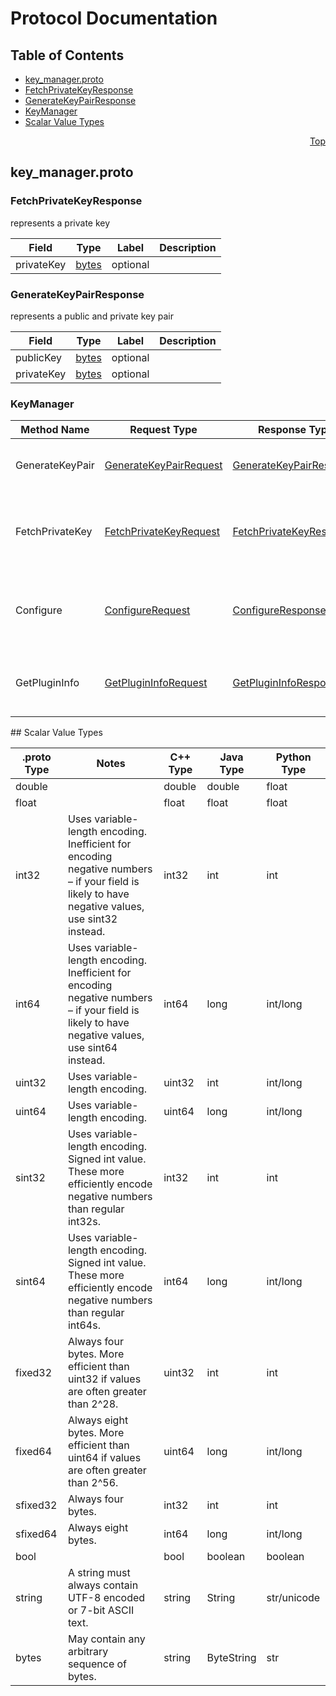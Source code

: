 # Protocol Documentation
<a name="top"/>

## Table of Contents
* [key_manager.proto](#key_manager.proto)
 * [FetchPrivateKeyResponse](#proto.FetchPrivateKeyResponse)
 * [GenerateKeyPairResponse](#proto.GenerateKeyPairResponse)
 * [KeyManager](#proto.KeyManager)
* [Scalar Value Types](#scalar-value-types)

<a name="key_manager.proto"/>
<p align="right"><a href="#top">Top</a></p>

## key_manager.proto



<a name="proto.FetchPrivateKeyResponse"/>

### FetchPrivateKeyResponse
represents a private key

| Field | Type | Label | Description |
| ----- | ---- | ----- | ----------- |
| privateKey | [bytes](#bytes) | optional |  |


<a name="proto.GenerateKeyPairResponse"/>

### GenerateKeyPairResponse
represents a public and private key pair

| Field | Type | Label | Description |
| ----- | ---- | ----- | ----------- |
| publicKey | [bytes](#bytes) | optional |  |
| privateKey | [bytes](#bytes) | optional |  |





<a name="proto.KeyManager"/>

### KeyManager


| Method Name | Request Type | Response Type | Description |
| ----------- | ------------ | ------------- | ------------|
| GenerateKeyPair | [GenerateKeyPairRequest](#proto.GenerateKeyPairRequest) | [GenerateKeyPairResponse](#proto.GenerateKeyPairResponse) | Creates a key pair that is bound to hardware |
| FetchPrivateKey | [FetchPrivateKeyRequest](#proto.FetchPrivateKeyRequest) | [FetchPrivateKeyResponse](#proto.FetchPrivateKeyResponse) | Returns previously generated private key. For use after node restarts |
| Configure | [ConfigureRequest](#proto.ConfigureRequest) | [ConfigureResponse](#proto.ConfigureResponse) | Applies the plugin configuration and returns configuration errors |
| GetPluginInfo | [GetPluginInfoRequest](#proto.GetPluginInfoRequest) | [GetPluginInfoResponse](#proto.GetPluginInfoResponse) | Returns the version and related metadata of the plugin |



<a name="scalar-value-types"/>
## Scalar Value Types

| .proto Type | Notes | C++ Type | Java Type | Python Type |
| ----------- | ----- | -------- | --------- | ----------- |
| <a name="double"/> double |  | double | double | float |
| <a name="float"/> float |  | float | float | float |
| <a name="int32"/> int32 | Uses variable-length encoding. Inefficient for encoding negative numbers – if your field is likely to have negative values, use sint32 instead. | int32 | int | int |
| <a name="int64"/> int64 | Uses variable-length encoding. Inefficient for encoding negative numbers – if your field is likely to have negative values, use sint64 instead. | int64 | long | int/long |
| <a name="uint32"/> uint32 | Uses variable-length encoding. | uint32 | int | int/long |
| <a name="uint64"/> uint64 | Uses variable-length encoding. | uint64 | long | int/long |
| <a name="sint32"/> sint32 | Uses variable-length encoding. Signed int value. These more efficiently encode negative numbers than regular int32s. | int32 | int | int |
| <a name="sint64"/> sint64 | Uses variable-length encoding. Signed int value. These more efficiently encode negative numbers than regular int64s. | int64 | long | int/long |
| <a name="fixed32"/> fixed32 | Always four bytes. More efficient than uint32 if values are often greater than 2^28. | uint32 | int | int |
| <a name="fixed64"/> fixed64 | Always eight bytes. More efficient than uint64 if values are often greater than 2^56. | uint64 | long | int/long |
| <a name="sfixed32"/> sfixed32 | Always four bytes. | int32 | int | int |
| <a name="sfixed64"/> sfixed64 | Always eight bytes. | int64 | long | int/long |
| <a name="bool"/> bool |  | bool | boolean | boolean |
| <a name="string"/> string | A string must always contain UTF-8 encoded or 7-bit ASCII text. | string | String | str/unicode |
| <a name="bytes"/> bytes | May contain any arbitrary sequence of bytes. | string | ByteString | str |
